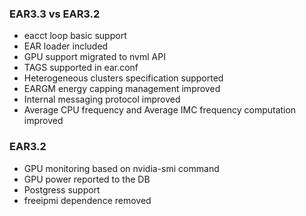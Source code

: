 ### EAR3.3 vs EAR3.2
- eacct loop basic support
- EAR loader included
- GPU support migrated to nvml API
- TAGS supported in ear.conf
- Heterogeneous clusters specification supported
- EARGM energy capping management improved
- Internal messaging protocol improved
- Average CPU frequency and Average IMC frequency computation improved

### EAR3.2
- GPU monitoring based on nvidia-smi command
- GPU power reported to the DB
- Postgress support
- freeipmi dependence removed
